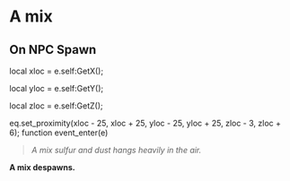 # A mix







## On NPC Spawn

local xloc = e.self:GetX();

local yloc = e.self:GetY();

local zloc = e.self:GetZ();

eq.set_proximity(xloc - 25, xloc + 25, yloc - 25, yloc + 25, zloc - 3, zloc + 6);
function event_enter(e)

>*A mix sulfur and dust hangs heavily in the air.*

**A mix despawns.**